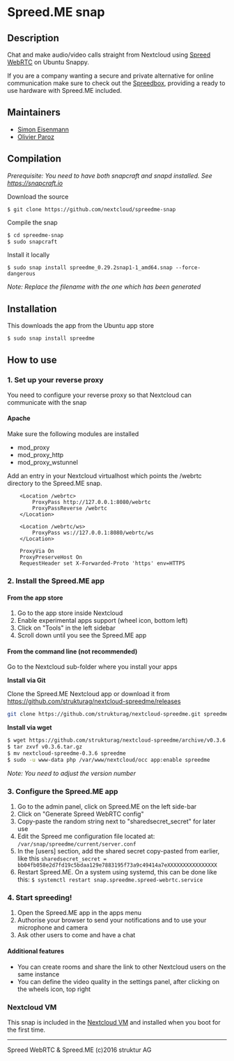 # Spreed.ME snap

## Description

Chat and make audio/video calls straight from Nextcloud using [Spreed WebRTC](https://github.com/strukturag/spreed-webrtc/) on Ubuntu Snappy.

If you are a company wanting a secure and private alternative for online communication make sure to check out the [Spreedbox](http://spreedbox.com/), providing a ready to use hardware with Spreed.ME included.

## Maintainers

* [Simon Eisenmann](https://github.com/longsleep)
* [Olivier Paroz](https://github.com/oparoz)

## Compilation

*Prerequisite: You need to have both snapcraft and snapd installed. See https://snapcraft.io*

Download the source

`$ git clone https://github.com/nextcloud/spreedme-snap`

Compile the snap

```bash
$ cd spreedme-snap
$ sudo snapcraft
```

Install it locally

`$ sudo snap install spreedme_0.29.2snap1-1_amd64.snap --force-dangerous`

*Note: Replace the filename with the one which has been generated*

## Installation

This downloads the app from the Ubuntu app store

`$ sudo snap install spreedme`

## How to use

### 1. Set up your reverse proxy

You need to configure your reverse proxy so that Nextcloud can communicate with the snap

#### Apache

Make sure the following modules are installed

* mod_proxy
* mod_proxy_http
* mod_proxy_wstunnel

Add an entry in your Nextcloud virtualhost which points the /webrtc directory to the Spreed.ME snap.

```
	<Location /webrtc>
		ProxyPass http://127.0.0.1:8080/webrtc
		ProxyPassReverse /webrtc
	</Location>

	<Location /webrtc/ws>
		ProxyPass ws://127.0.0.1:8080/webrtc/ws
	</Location>

	ProxyVia On
	ProxyPreserveHost On
	RequestHeader set X-Forwarded-Proto 'https' env=HTTPS
```

### 2. Install the Spreed.ME app

#### From the app store

1. Go to the app store inside Nextcloud
1. Enable experimental apps support (wheel icon, bottom left)
1. Click on "Tools" in the left sidebar
1. Scroll down until you see the Spreed.ME app

#### From the command line (not recommended)

Go to the Nextcloud sub-folder where you install your apps

**Install via Git**

Clone the Spreed.ME Nextcloud app or download it from https://github.com/strukturag/nextcloud-spreedme/releases
```bash
git clone https://github.com/strukturag/nextcloud-spreedme.git spreedme
```

**Install via wget**

```bash
$ wget https://github.com/strukturag/nextcloud-spreedme/archive/v0.3.6.tar.gz
$ tar zxvf v0.3.6.tar.gz
$ mv nextcloud-spreedme-0.3.6 spreedme
$ sudo -u www-data php /var/www/nextcloud/occ app:enable spreedme
```

*Note: You need to adjust the version number*

### 3. Configure the Spreed.ME app

1. Go to the admin panel, click on Spreed.ME on the left side-bar
1. Click on "Generate Spreed WebRTC config"
1. Copy-paste the random string next to "sharedsecret_secret" for later use
1. Edit the Spreed me configuration file located at:
`/var/snap/spreedme/current/server.conf`
1. In the [users] section, add the shared secret copy-pasted from earlier, like this
`sharedsecret_secret = bb04fb058e2d7fd19c5bdaa129e7883195f73a9c49414a7eXXXXXXXXXXXXXXXX`
1. Restart Spreed.ME. On a system using systemd, this can be done like this:
`$ systemctl restart snap.spreedme.spreed-webrtc.service`

### 4. Start spreeding!

1. Open the Spreed.ME app in the apps menu
1. Authorise your browser to send your notifications and to use your microphone and camera
1. Ask other users to come and have a chat

#### Additional features

* You can create rooms and share the link to other Nextcloud users on the same instance
* You can define the video quality in the settings panel, after clicking on the wheels icon, top right

### Nextcloud VM
This snap is included in the [Nextcloud VM](https://github.com/nextcloud/vm) and installed when you boot for the first time.

----
Spreed WebRTC & Spreed.ME (c)2016 struktur AG
